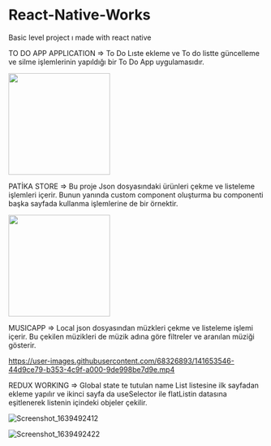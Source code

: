 # React-Native-Works
Basic level project ı made with react native

TO DO APP APPLICATION
=> To Do Lıste ekleme ve To do listte güncelleme ve silme işlemlerinin yapıldığı bir To Do App uygulamasıdır.


 <img src="https://user-images.githubusercontent.com/68326893/138595105-e7eaf6db-a19d-4446-9dbf-42291d3abf1b.png" width="200" />



PATİKA STORE
=> Bu proje  Json dosyasındaki ürünleri çekme ve listeleme işlemleri içerir. Bunun yanında custom component oluşturma bu componenti başka sayfada kullanma işlemlerine de bir örnektir.


 <img src="https://user-images.githubusercontent.com/68326893/141513053-2733e281-34d5-44c6-a106-7840bf1d073c.png" width="200" />


MUSICAPP
=> Local json dosyasından müzkleri çekme ve listeleme işlemi içerir. Bu çekilen müzikleri de müzik adına göre filtreler ve aranılan müziği gösterir.


https://user-images.githubusercontent.com/68326893/141653546-44d9ce79-b353-4c9f-a000-9de998be7d9e.mp4

REDUX WORKING
=>  Global state te tutulan name List listesine ilk sayfadan ekleme yapılır ve ikinci sayfa da useSelector ile flatListin datasına eşitlenerek listenin içindeki objeler çekilir.

![Screenshot_1639492412](https://user-images.githubusercontent.com/68326893/146020048-1870b45f-9432-4229-9c34-93da727b494e.png)



![Screenshot_1639492422](https://user-images.githubusercontent.com/68326893/146020036-2c4b3f65-3ad4-4179-a087-829b0bbf1c22.png)


